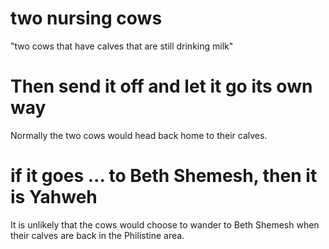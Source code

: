 # two nursing cows

"two cows that have calves that are still drinking milk"

# Then send it off and let it go its own way

Normally the two cows would head back home to their calves.

# if it goes ... to Beth Shemesh, then it is Yahweh

It is unlikely that the cows would choose to wander to Beth Shemesh when their calves are back in the Philistine area.